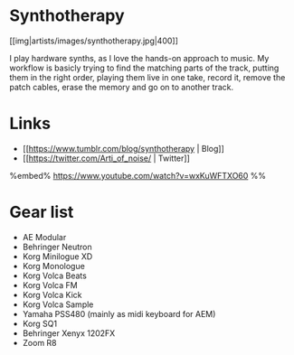 # Synthotherapy

[[img|artists/images/synthotherapy.jpg|400]]

I play hardware synths, as I love the hands-on approach to music. My workflow is basicly trying to find the matching parts of the track, putting them in the right order, playing them live in one take, record it, remove the patch cables, erase the memory and go on to another track. 

# Links
* [[https://www.tumblr.com/blog/synthotherapy | Blog]]
* [[https://twitter.com/Arti_of_noise/ | Twitter]]

%embed% https://www.youtube.com/watch?v=wxKuWFTXO60 %%

# Gear list
* AE Modular
* Behringer Neutron
* Korg Minilogue XD
* Korg Monologue
* Korg Volca Beats
* Korg Volca FM
* Korg Volca Kick
* Korg Volca Sample
* Yamaha PSS480 (mainly as midi keyboard for AEM)
* Korg SQ1
* Behringer Xenyx 1202FX
* Zoom R8
